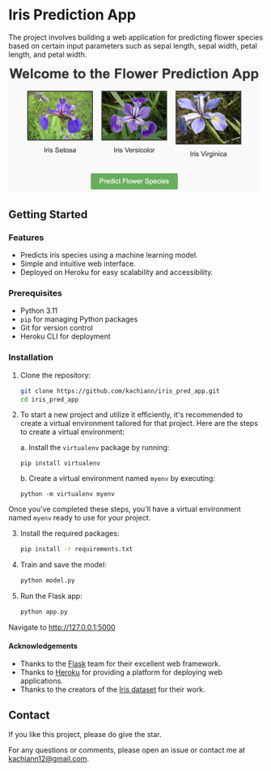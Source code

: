 # Iris Prediction App

The project involves building a web application for predicting flower species based on certain input parameters such as sepal length, sepal width, petal length, and petal width.

<img src="Image_.png" alt="Flower" width="500"/>


## Getting Started

### Features

- Predicts iris species using a machine learning model.
- Simple and intuitive web interface.
- Deployed on Heroku for easy scalability and accessibility.

### Prerequisites

- Python 3.11
- `pip` for managing Python packages
- Git for version control
- Heroku CLI for deployment

### Installation
1. Clone the repository:
   ```bash
   git clone https://github.com/kachiann/iris_pred_app.git
   cd iris_pred_app

2. To start a new project and utilize it efficiently, it's recommended to create a virtual environment tailored for that project. Here are the steps to create a virtual environment:

   a. Install the `virtualenv` package by running:
      ```
      pip install virtualenv
      ```
   b. Create a virtual environment named `myenv` by executing:
      ```
      python -m virtualenv myenv
      ```
Once you've completed these steps, you'll have a virtual environment named `myenv` ready to use for your project.

3. Install the required packages:
    ```bash
    pip install -r requirements.txt
4. Train and save the model:
    ```bash
    python model.py
5. Run the Flask app:
    ```bash
    python app.py
Navigate to http://127.0.0.1:5000
#### Acknowledgements
- Thanks to the [Flask](https://flask.palletsprojects.com/) team for their excellent web framework.
- Thanks to [Heroku](https://www.heroku.com/) for providing a platform for deploying web applications.
- Thanks to the creators of the [Iris dataset](https://archive.ics.uci.edu/ml/datasets/iris) for their work.

## Contact
If you like this project, please do give the star.

For any questions or comments, please open an issue or contact me at [kachiann12@gmail.com](mailto:kachiann12@gmail.com).
